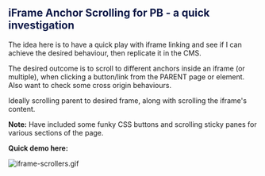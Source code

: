 ## <div style="color:#0F1A48"> iFrame Anchor Scrolling for PB - a quick investigation</div>

The idea here is to have a quick play with iframe linking and see if I can achieve the desired behaviour, then replicate it in the CMS. 

The desired outcome is to scroll to different anchors inside an iframe (or multiple), when clicking a button/link from the PARENT page or element. Also want to check some cross origin behaviours.

Ideally scrolling parent to desired frame, along with scrolling the iframe's content.

**Note:** Have included some funky CSS buttons and scrolling sticky panes for various sections of the page.

**Quick demo here:**

![iframe-scrollers.gif](./public/iframe-scrollers-min.gif)
